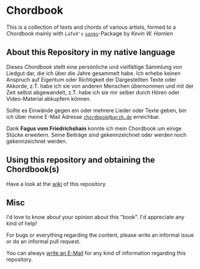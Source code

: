 # Chordbook

This is a collection of texts and chords of various artists, formed to a
*Chordbook* mainly with `LaTeX's` [`songs`][songspkg]-Package by *Kevin W.
Hamlen*

## About this Repository in my native language

Dieses *Chordbook* stellt eine persönliche und vielfältige Sammlung von Liedgut
dar, die ich über die Jahre gesammelt habe.  Ich erhebe keinen Anspruch auf
Eigentum oder Richtigkeit der Dargestellten Texte oder Akkorde, z.T. habe ich
sie von anderen Menschen übernommen und mit der Zeit selbst abgewandelt, z.T.
habe ich sie mir selber durch Hören oder Video-Material abkupfern können.

Sollte es Einwände gegen ein oder mehrere Lieder oder Texte geben, bin ich über
meine E-Mail Adresse [`chordbook@barzh.de`][mailme] erreichbar.

Dank **Fagus vom Friedrichshain** konnte ich mein Chordbook um einige Stücke
erweitern.  Seine Beiträge sind gekennzeichnet oder werden noch gekennzeichnet
werden.


## Using this repository and obtaining the Chordbook(s)

Have a look at the [wiki][wiki] of this repository.


## Misc

I'd love to know about your opinion about this "book".
I'd appreciate any kind of help!

For bugs or everything regarding the content, please write an informal issue or
do an informal pull request.

You can always [write an E-Mail][mailme] for any kind of information regarding
this repository.



[songspkg]: http://songs.sourceforge.net/index.html "Songs Package"
[mailme]: mailto:chordbook@barzh.de "Mail Me"
[mactex]: https://tug.org/mactex/ "MacTex-2015"
[miktexdlpage]: https://miktex.org/download "MikTex Download"
[perldllink]: https://storage.googleapis.com/google-code-archive-downloads/v2/code.google.com/dwimperl/dwimperl-5.14.2.1-v7-32bit.exe "Perl for Windows"
[cbdlpage]: https://chordbook.barzh.eu "Downloadpage Chordbook"
[releases]: https://github.com/hringriin/chordbook/releases "Chordbook Releases"
[wiki]: https://github.com/hringriin/chordbook/wiki "Chordbook: Wiki"
